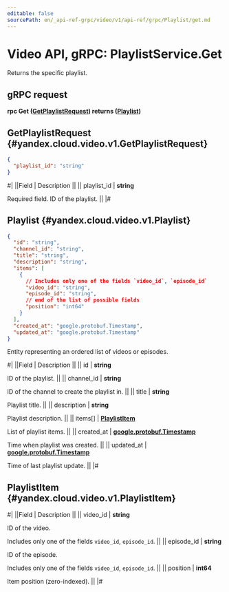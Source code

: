```yaml
---
editable: false
sourcePath: en/_api-ref-grpc/video/v1/api-ref/grpc/Playlist/get.md
---
```


# Video API, gRPC: PlaylistService.Get

Returns the specific playlist.

## gRPC request

**rpc Get ([GetPlaylistRequest](#yandex.cloud.video.v1.GetPlaylistRequest)) returns ([Playlist](#yandex.cloud.video.v1.Playlist))**

## GetPlaylistRequest {#yandex.cloud.video.v1.GetPlaylistRequest}

```json
{
  "playlist_id": "string"
}
```

#|
||Field | Description ||
|| playlist_id | **string**

Required field. ID of the playlist. ||
|#

## Playlist {#yandex.cloud.video.v1.Playlist}

```json
{
  "id": "string",
  "channel_id": "string",
  "title": "string",
  "description": "string",
  "items": [
    {
      // Includes only one of the fields `video_id`, `episode_id`
      "video_id": "string",
      "episode_id": "string",
      // end of the list of possible fields
      "position": "int64"
    }
  ],
  "created_at": "google.protobuf.Timestamp",
  "updated_at": "google.protobuf.Timestamp"
}
```

Entity representing an ordered list of videos or episodes.

#|
||Field | Description ||
|| id | **string**

ID of the playlist. ||
|| channel_id | **string**

ID of the channel to create the playlist in. ||
|| title | **string**

Playlist title. ||
|| description | **string**

Playlist description. ||
|| items[] | **[PlaylistItem](#yandex.cloud.video.v1.PlaylistItem)**

List of playlist items. ||
|| created_at | **[google.protobuf.Timestamp](https://developers.google.com/protocol-buffers/docs/reference/google.protobuf#timestamp)**

Time when playlist was created. ||
|| updated_at | **[google.protobuf.Timestamp](https://developers.google.com/protocol-buffers/docs/reference/google.protobuf#timestamp)**

Time of last playlist update. ||
|#

## PlaylistItem {#yandex.cloud.video.v1.PlaylistItem}

#|
||Field | Description ||
|| video_id | **string**

ID of the video.

Includes only one of the fields `video_id`, `episode_id`. ||
|| episode_id | **string**

ID of the episode.

Includes only one of the fields `video_id`, `episode_id`. ||
|| position | **int64**

Item position (zero-indexed). ||
|#